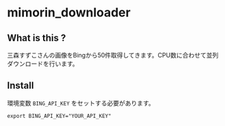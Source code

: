 # mimorin_downloader


## What is this ?
三森すずこさんの画像をBingから50件取得してきます。CPU数に合わせて並列ダウンロードを行います。

## Install
環境変数 ```BING_API_KEY``` をセットする必要があります。

```
export BING_API_KEY="YOUR_API_KEY"
```
